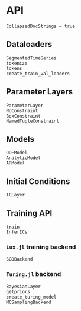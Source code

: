 # API

```@meta
CollapsedDocStrings = true
```


## Dataloaders
```@docs
SegmentedTimeSeries
tokenize
tokens
create_train_val_loaders
```

## Parameter Layers
```@docs
ParameterLayer
NoConstraint
BoxConstraint
NamedTupleConstraint
```

## Models
```@docs
ODEModel
AnalyticModel
ARModel
```

## Initial Conditions
```@docs
ICLayer
```

## Training API
```@docs
train
InferICs
```

### `Lux.jl` training backend
```@docs
SGDBackend
```

### `Turing.jl` backend
```@docs
BayesianLayer
getpriors
create_turing_model
MCSamplingBackend
```
